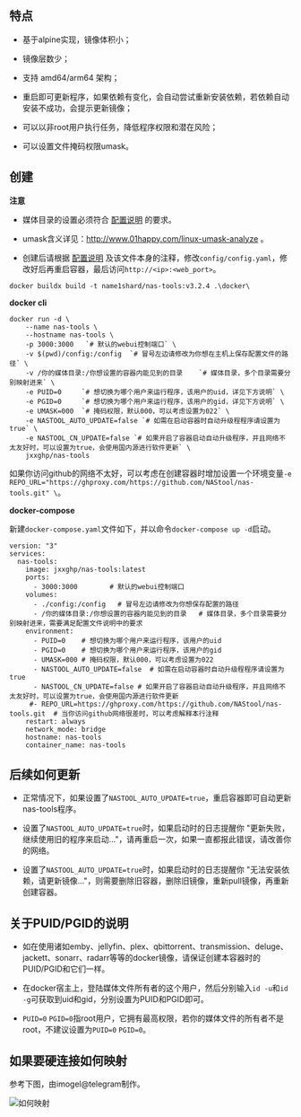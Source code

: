 ## 特点

- 基于alpine实现，镜像体积小；

- 镜像层数少；

- 支持 amd64/arm64 架构；

- 重启即可更新程序，如果依赖有变化，会自动尝试重新安装依赖，若依赖自动安装不成功，会提示更新镜像；

- 可以以非root用户执行任务，降低程序权限和潜在风险；

- 可以设置文件掩码权限umask。

## 创建

**注意**

- 媒体目录的设置必须符合 [配置说明](https://github.com/NAStool/nas-tools#%E9%85%8D%E7%BD%AE) 的要求。

- umask含义详见：http://www.01happy.com/linux-umask-analyze 。

- 创建后请根据 [配置说明](https://github.com/NAStool/nas-tools#%E9%85%8D%E7%BD%AE) 及该文件本身的注释，修改`config/config.yaml`，修改好后再重启容器，最后访问`http://<ip>:<web_port>`。

```
docker buildx build -t name1shard/nas-tools:v3.2.4 .\docker\
```

**docker cli**

```
docker run -d \
    --name nas-tools \
    --hostname nas-tools \
    -p 3000:3000   `# 默认的webui控制端口` \
    -v $(pwd)/config:/config  `# 冒号左边请修改为你想在主机上保存配置文件的路径` \
    -v /你的媒体目录:/你想设置的容器内能见到的目录    `# 媒体目录，多个目录需要分别映射进来` \
    -e PUID=0     `# 想切换为哪个用户来运行程序，该用户的uid，详见下方说明` \
    -e PGID=0     `# 想切换为哪个用户来运行程序，该用户的gid，详见下方说明` \
    -e UMASK=000  `# 掩码权限，默认000，可以考虑设置为022` \
    -e NASTOOL_AUTO_UPDATE=false `# 如需在启动容器时自动升级程程序请设置为true` \
    -e NASTOOL_CN_UPDATE=false `# 如果开启了容器启动自动升级程序，并且网络不太友好时，可以设置为true，会使用国内源进行软件更新` \
    jxxghp/nas-tools
```

如果你访问github的网络不太好，可以考虑在创建容器时增加设置一个环境变量`-e REPO_URL="https://ghproxy.com/https://github.com/NAStool/nas-tools.git" \`。

**docker-compose**

新建`docker-compose.yaml`文件如下，并以命令`docker-compose up -d`启动。

```
version: "3"
services:
  nas-tools:
    image: jxxghp/nas-tools:latest
    ports:
      - 3000:3000        # 默认的webui控制端口
    volumes:
      - ./config:/config   # 冒号左边请修改为你想保存配置的路径
      - /你的媒体目录:/你想设置的容器内能见到的目录   # 媒体目录，多个目录需要分别映射进来，需要满足配置文件说明中的要求
    environment: 
      - PUID=0    # 想切换为哪个用户来运行程序，该用户的uid
      - PGID=0    # 想切换为哪个用户来运行程序，该用户的gid
      - UMASK=000 # 掩码权限，默认000，可以考虑设置为022
      - NASTOOL_AUTO_UPDATE=false  # 如需在启动容器时自动升级程程序请设置为true
      - NASTOOL_CN_UPDATE=false # 如果开启了容器启动自动升级程序，并且网络不太友好时，可以设置为true，会使用国内源进行软件更新
     #- REPO_URL=https://ghproxy.com/https://github.com/NAStool/nas-tools.git  # 当你访问github网络很差时，可以考虑解释本行注释
    restart: always
    network_mode: bridge
    hostname: nas-tools
    container_name: nas-tools
```

## 后续如何更新

- 正常情况下，如果设置了`NASTOOL_AUTO_UPDATE=true`，重启容器即可自动更新nas-tools程序。

- 设置了`NASTOOL_AUTO_UPDATE=true`时，如果启动时的日志提醒你 "更新失败，继续使用旧的程序来启动..."，请再重启一次，如果一直都报此错误，请改善你的网络。

- 设置了`NASTOOL_AUTO_UPDATE=true`时，如果启动时的日志提醒你 "无法安装依赖，请更新镜像..."，则需要删除旧容器，删除旧镜像，重新pull镜像，再重新创建容器。

## 关于PUID/PGID的说明

- 如在使用诸如emby、jellyfin、plex、qbittorrent、transmission、deluge、jackett、sonarr、radarr等等的docker镜像，请保证创建本容器时的PUID/PGID和它们一样。

- 在docker宿主上，登陆媒体文件所有者的这个用户，然后分别输入`id -u`和`id -g`可获取到uid和gid，分别设置为PUID和PGID即可。

- `PUID=0` `PGID=0`指root用户，它拥有最高权限，若你的媒体文件的所有者不是root，不建议设置为`PUID=0` `PGID=0`。

## 如果要硬连接如何映射

参考下图，由imogel@telegram制作。

![如何映射](volume.png)
